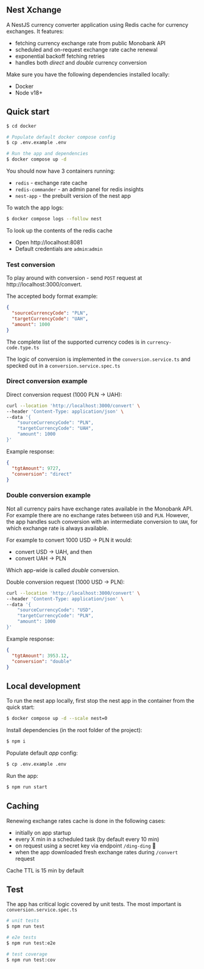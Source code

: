## Nest Xchange
A NestJS currency converter application using Redis cache for currency exchanges. 
It features:
- fetching currency exchange rate from public Monobank API
- scheduled and on-request exchange rate cache renewal 
- exponential backoff fetching retries
- handles both _direct_ and _double_ currency conversion

Make sure you have the following dependencies installed locally:
- Docker
- Node v18+

## Quick start
```bash
$ cd docker

# Populate default docker compose config
$ cp .env.example .env

# Run the app and dependencies
$ docker compose up -d
```

You should now have 3 containers running:
- `redis` - exchange rate cache
- `redis-commander` - an admin panel for redis insights
- `nest-app` - the prebuilt version of the nest app

To watch the app logs:
```bash
$ docker compose logs --follow nest
```

To look up the contents of the redis cache
- Open http://localhost:8081
- Default credentials are `admin`:`admin`

### Test conversion

To play around with conversion - send `POST` request at http://localhost:3000/convert. 

The accepted body format example:

```json
{
  "sourceCurrencyCode": "PLN",
  "targetCurrencyCode": "UAH",
  "amount": 1000
}
```

The complete list of the supported currency codes is in `currency-code.type.ts`

The logic of conversion is implemented in the `conversion.service.ts` and specked out in a `conversion.service.spec.ts` 

### Direct conversion example

Direct conversion request (1000 PLN → UAH):
```bash
curl --location 'http://localhost:3000/convert' \
--header 'Content-Type: application/json' \
--data '{
    "sourceCurrencyCode": "PLN",
    "targetCurrencyCode": "UAH",
    "amount": 1000
}'
```

Example response:
```json
{ 
  "tgtAmount": 9727, 
  "conversion": "direct"
}
```

### Double conversion example
Not all currency pairs have exchange rates available in the Monobank API. 
For example there are no exchange rates between `USD` and `PLN`. 
However, the app handles such conversion with an intermediate conversion to `UAH`, for which exchange rate is always available.

For example to convert 1000 USD → PLN it would:
- convert USD → UAH, and then
- convert UAH → PLN

Which app-wide is called _double_ conversion. 

Double conversion request (1000 USD → PLN):
```bash
curl --location 'http://localhost:3000/convert' \
--header 'Content-Type: application/json' \
--data '{
    "sourceCurrencyCode": "USD",
    "targetCurrencyCode": "PLN",
    "amount": 1000
}'
```

Example response:
```json
{
  "tgtAmount": 3953.12,
  "conversion": "double"
}
```

## Local development
To run the nest app locally, first stop the nest app in the container from the quick start:
```bash
$ docker compose up -d --scale nest=0
```

Install dependencies (in the root folder of the project):
```bash
$ npm i
```

Populate default _app_ config:
```bash
$ cp .env.example .env
```

Run the app:
```bash
$ npm run start
```

## Caching
Renewing exchange rates cache is done in the following cases:
- initially on app startup
- every X min in a scheduled task (by default every 10 min)
- on request using a secret key via endpoint `/ding-ding` 🤫
- when the app downloaded fresh exchange rates during `/convert` request

Cache TTL is 15 min by default

## Test

The app has critical logic covered by unit tests. The most important is `conversion.service.spec.ts` 

```bash
# unit tests
$ npm run test

# e2e tests
$ npm run test:e2e

# test coverage
$ npm run test:cov
```
